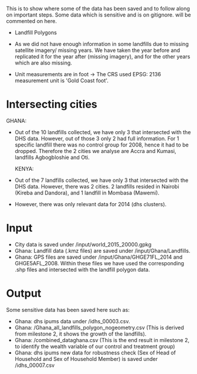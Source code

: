 This is to show where some of the data has been saved and to follow along on important steps. Some data which is sensitive and is on gitignore. will be commented on here. 

* Landfill Polygons
- As we did not have enough information in some landfills due to missing satellite imagery/ missing years. We have taken the year before and replicated it for the year after (missing imagery), and for the other years which are also missing. 

* Unit measurements are in foot -> The CRS used EPSG: 2136 measurement unit is 'Gold Coast foot'. 


# Intersecting cities 

  GHANA: 
- Out of the 10 landfills collected, we have only 3 that intersected with the DHS data. However, out of those 3 only 2 had full information. For 1 specific landfill there was no control group for 2008, hence it had to be dropped. Therefore the 2 cities we analyse are Accra and Kumasi, landfills Agbogbloshie and Oti.

  KENYA: 
- Out of the 7 landfills collected, we have only 3 that intersected with the DHS data. However, there was 2 cities. 2 landfills resided in Nairobi (Kireba and Dandora), and 1 landfill in Mombasa (Mawemi).
- However, there was only relevant data for 2014 (dhs clusters). 

# Input 
- City data is saved under /input/world_2015_20000.gpkg
- Ghana: Landfill data (.kmz files) are saved under /input/Ghana/Landfills. 
- Ghana: GPS files are saved under /input/Ghana/GHGE71FL_2014 and GHGE5AFL_2008. Within these files we have used the corresponding .shp files and intersected with the landfill polygon data. 


# Output 
Some sensitive data has been saved here such as:
- Ghana: dhs ipums data under /idhs_00003.csv. 
- Ghana: /Ghana_all_landfills_polygon_nogeometry.csv (This is derived from milestone 2, it shows the growth of the landfills). 
- Ghana: /combined_dataghana.csv (This is the end result in milestone 2, to identify the wealth variable of our control and treatment group)
- Ghana: dhs ipums new data for robustness check (Sex of Head of Household and Sex of Household Member) is saved under /idhs_00007.csv


